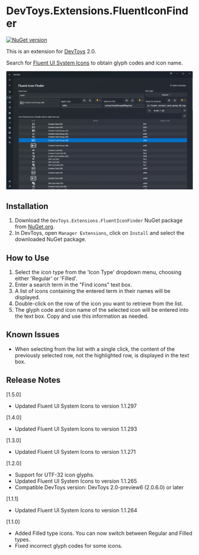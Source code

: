 ﻿# DevToys.Extensions.FluentIconFinder
[![NuGet version](https://badge.fury.io/nu/DevToys.Extensions.FluentIconFinder.svg)](https://badge.fury.io/nu/DevToys.Extensions.FluentIconFinder)

This is an extension for [DevToys](https://devtoys.app/) 2.0.

Search for [Fluent UI System Icons](https://github.com/microsoft/fluentui-system-icons) to obtain glyph codes and icon name.

![fluent-icon-finder](https://raw.githubusercontent.com/pierre3/DevToys.Extensions.FluentIconFinder/master/img/fluent-icon-finder.png)

## Installation

1. Download the `DevToys.Extensions.FluentIconFinder` NuGet package from [NuGet.org](https://www.nuget.org/packages/DevToys.Extensions.FluentIconFinder).
1. In DevToys, open `Manager Extensions`, click on `Install` and select the downloaded NuGet package.

## How to Use
1. Select the icon type from the 'Icon Type' dropdown menu, choosing either 'Regular' or 'Filled'.
2. Enter a search term in the "Find icons" text box.
3. A list of icons containing the entered term in their names will be displayed.
4. Double-click on the row of the icon you want to retrieve from the list.
5. The glyph code and icon name of the selected icon will be entered into the text box. Copy and use this information as needed.

## Known Issues
- When selecting from the list with a single click, the content of the previously selected row, not the highlighted row, is displayed in the text box.

## Release Notes
[1.5.0]
- Updated Fluent UI System Icons to version 1.1.297

[1.4.0]
- Updated Fluent UI System Icons to version 1.1.293

[1.3.0]
- Updated Fluent UI System Icons to version 1.1.271

[1.2.0]
- Support for UTF-32 icon glyphs.
- Updated Fluent UI System Icons to version 1.1.265
- Compatible DevToys version: DevToys 2.0-preview6 (2.0.6.0) or later
 
[1.1.1]

- Updated Fluent UI System Icons to version 1.1.264

[1.1.0]

- Added Filled type icons. You can now switch between Regular and Filled types.
- Fixed incorrect glyph codes for some icons.

